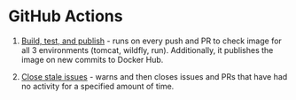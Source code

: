 # GitHub Actions

1. [Build, test, and publish](./build-test-and-publish-ce.yml) - runs on every push and PR to check image for all 3 environments (tomcat, wildfly, run). Additionally, it publishes the image on new commits to Docker Hub.

2. [Close stale issues](./close-stale-issues.yml) - warns and then closes issues and PRs that have had no activity for a specified amount of time.
